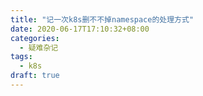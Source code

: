 ```yaml
---
title: "记一次k8s删不不掉namespace的处理方式"
date: 2020-06-17T17:10:32+08:00
categories:
  - 疑难杂记
tags:
  - k8s
draft: true
---
```

